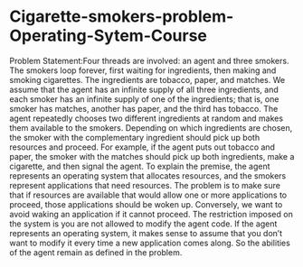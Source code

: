 # Cigarette-smokers-problem-Operating-Sytem-Course
Problem Statement:Four threads are involved: an agent and three smokers. The smokers loop forever, first waiting for ingredients,  then making and smoking cigarettes. The ingredients are tobacco, paper, and matches. We assume that the agent  has an infinite supply of all three ingredients, and each smoker has an infinite supply of one of the ingredients;  that is, one smoker has matches, another has paper, and the third has tobacco.  The agent repeatedly chooses two different ingredients at random and makes them available to the smokers.  Depending on which ingredients are chosen, the smoker with the complementary ingredient should pick up both  resources and proceed. For example, if the agent puts out tobacco and paper, the smoker with the matches should  pick up both ingredients, make a cigarette, and then signal the agent. To explain the premise, the agent represents  an operating system that allocates resources, and the smokers represent applications that need resources.  The problem is to make sure that if resources are available that would allow one or more applications to proceed,  those applications should be woken up. Conversely, we want to avoid waking an application if it cannot proceed.  The restriction imposed on the system is you are not allowed to modify the agent code. If the agent represents an  operating system, it makes sense to assume that you don’t want to modify it every time a new application comes  along. So the abilities of the agent remain as defined in the problem.
